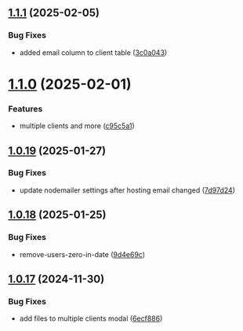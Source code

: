 ## [1.1.1](https://github.com/Jacaplaca/catering/compare/v1.1.0...v1.1.1) (2025-02-05)


### Bug Fixes

* added email column to client table ([3c0a043](https://github.com/Jacaplaca/catering/commit/3c0a0437370ea83e908f980b9e6d42067e56b3a9))



# [1.1.0](https://github.com/Jacaplaca/catering/compare/v1.0.19...v1.1.0) (2025-02-01)


### Features

* multiple clients and more ([c95c5a1](https://github.com/Jacaplaca/catering/commit/c95c5a1d9f68241225e6a00a54c2432bf1af6db5))



## [1.0.19](https://github.com/Jacaplaca/catering/compare/v1.0.18...v1.0.19) (2025-01-27)


### Bug Fixes

* update nodemailer settings after hosting email changed ([7d97d24](https://github.com/Jacaplaca/catering/commit/7d97d24806a3e4139c43c0c12916a49297255bb3))



## [1.0.18](https://github.com/Jacaplaca/catering/compare/v1.0.17...v1.0.18) (2025-01-25)


### Bug Fixes

* remove-users-zero-in-date ([9d4e69c](https://github.com/Jacaplaca/catering/commit/9d4e69c80eea067e77111925aee897db09c5c334))



## [1.0.17](https://github.com/Jacaplaca/catering/compare/v1.0.16...v1.0.17) (2024-11-30)


### Bug Fixes

* add files to multiple clients modal ([6ecf886](https://github.com/Jacaplaca/catering/commit/6ecf886a5af13122467241ca29a4838576612dc8))




